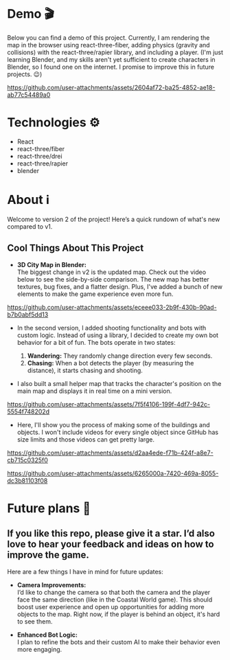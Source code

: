 # Demo 🎬

Below you can find a demo of this project. Currently, I am rendering the map in the browser using react-three-fiber, adding physics (gravity and collisions) with the react-three/rapier library, and including a player. (I'm just learning Blender, and my skills aren't yet sufficient to create characters in Blender, so I found one on the internet. I promise to improve this in future projects. 😉)

https://github.com/user-attachments/assets/2604af72-ba25-4852-ae18-ab77c54489a0


# Technologies ⚙️

- React
- react-three/fiber
- react-three/drei
- react-three/rapier
- blender


# About ℹ️

Welcome to version 2 of the project! Here’s a quick rundown of what's new compared to v1.

## Cool Things About This Project

- **3D City Map in Blender:**  
  The biggest change in v2 is the updated map. Check out the video below to see the side-by-side comparison. The new map has better textures, bug fixes, and a flatter design. Plus, I've added a bunch of new elements to make the game experience even more fun.

https://github.com/user-attachments/assets/eceee033-2b9f-430b-90ad-b7b0abf5dd13


- In the second version, I added shooting functionality and bots with custom logic. Instead of using a library, I decided to create my own bot behavior for a bit of fun. The bots operate in two states:
  1. **Wandering:** They randomly change direction every few seconds.
  2. **Chasing:** When a bot detects the player (by measuring the distance), it starts chasing and shooting.

- I also built a small helper map that tracks the character's position on the main map and displays it in real time on a mini version.

https://github.com/user-attachments/assets/7f5f4106-199f-4df7-942c-5554f748202d


- Here, I'll show you the process of making some of the buildings and objects. I won't include videos for every single object since GitHub has size limits and those videos can get pretty large.

https://github.com/user-attachments/assets/d2aa4ede-f71b-424f-a8e7-cb715c0325f0

https://github.com/user-attachments/assets/6265000a-7420-469a-8055-dc3b81103f08


# Future plans 🚀

## If you like this repo, please give it a star. I’d also love to hear your feedback and ideas on how to improve the game.

Here are a few things I have in mind for future updates:

- **Camera Improvements:**  
  I’d like to change the camera so that both the camera and the player face the same direction (like in the Coastal World game). This should boost user experience and open up opportunities for adding more objects to the map. Right now, if the player is behind an object, it's hard to see them.

- **Enhanced Bot Logic:**  
  I plan to refine the bots and their custom AI to make their behavior even more engaging.










